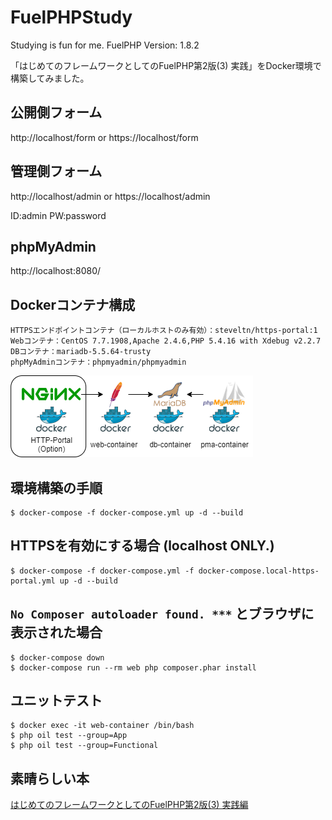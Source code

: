 # FuelPHPStudy
Studying is fun for me. FuelPHP Version: 1.8.2

「はじめてのフレームワークとしてのFuelPHP第2版(3) 実践」をDocker環境で構築してみました。

## 公開側フォーム
http://localhost/form
or
https://localhost/form

## 管理側フォーム
http://localhost/admin
or
https://localhost/admin

ID:admin PW:password

## phpMyAdmin
http://localhost:8080/

## Dockerコンテナ構成
```
HTTPSエンドポイントコンテナ（ローカルホストのみ有効）：steveltn/https-portal:1
Webコンテナ：CentOS 7.7.1908,Apache 2.4.6,PHP 5.4.16 with Xdebug v2.2.7
DBコンテナ：mariadb-5.5.64-trusty
phpMyAdminコンテナ：phpmyadmin/phpmyadmin
```

![Dockerコンテナ構成](https://raw.githubusercontent.com/YusukeOno/img/master/FuelPHPStudy/containers.png)

## 環境構築の手順

```
$ docker-compose -f docker-compose.yml up -d --build
```

## HTTPSを有効にする場合 (localhost ONLY.)

```
$ docker-compose -f docker-compose.yml -f docker-compose.local-https-portal.yml up -d --build
```

## `No Composer autoloader found. ***` とブラウザに表示された場合

```
$ docker-compose down
$ docker-compose run --rm web php composer.phar install
```


## ユニットテスト
```
$ docker exec -it web-container /bin/bash
$ php oil test --group=App
$ php oil test --group=Functional
```

## 素晴らしい本

<a href="https://tatsu-zine.com/books/fuelphp1st-2nd-3">はじめてのフレームワークとしてのFuelPHP第2版(3) 実践編</a>
